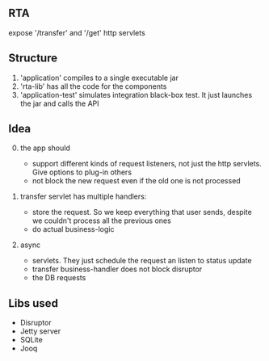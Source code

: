 ## RTA
expose '/transfer' and '/get' http servlets 

## Structure
1) 'application' compiles to a single executable jar
2) 'rta-lib' has all the code for the components
3) 'application-test' simulates integration black-box test. It just launches the jar and calls the API

## Idea
0) the app should
    * support different kinds of request listeners, not just the http servlets. Give options to plug-in others
    * not block the new request even if the old one is not processed 

1) transfer servlet has multiple handlers: 
    * store the request. So we keep everything that user sends, despite we couldn't process all the previous ones
    * do actual business-logic
    
2) async
    * servlets. They just schedule the request an listen to status update
    * transfer business-handler does not block disruptor
    * the DB requests

## Libs used
* Disruptor
* Jetty server
* SQLite 
* Jooq  

